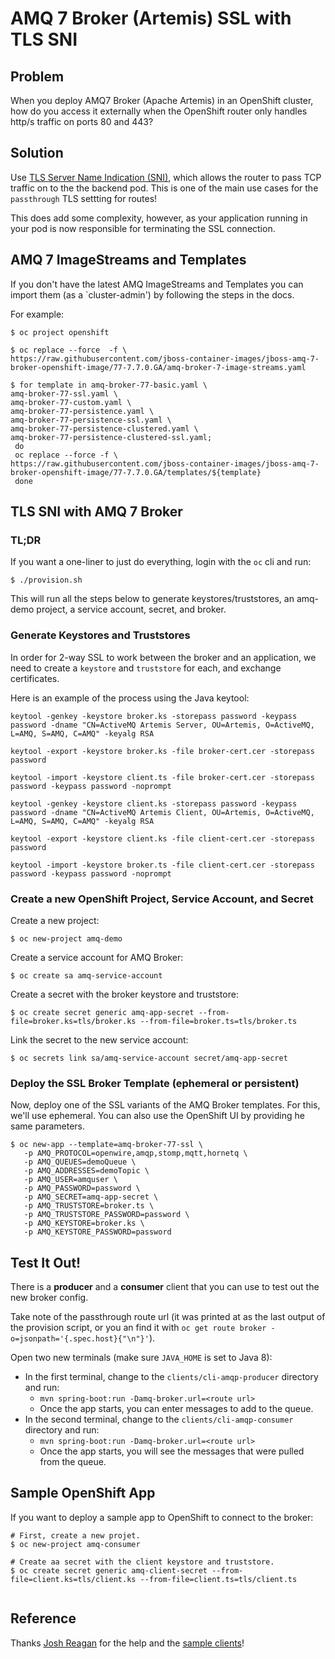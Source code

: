 # AMQ 7 Broker (Artemis) SSL with TLS SNI

## Problem

When you deploy AMQ7 Broker (Apache Artemis) in an OpenShift cluster, how do you access it externally when the OpenShift router only handles http/s traffic on ports 80 and 443?

## Solution

Use [TLS Server Name Indication (SNI)](https://en.wikipedia.org/wiki/Server_Name_Indication), which allows the router to pass TCP traffic on to the the backend pod.  This is one of the main use cases for the `passthrough` TLS settting for routes!

This does add some complexity, however, as your application running in your pod is now responsible for terminating the SSL connection.

## AMQ 7 ImageStreams and Templates

If you don't have the latest AMQ ImageStreams and Templates you can import them (as a `cluster-admin') by following the steps in the docs.

For example:

```
$ oc project openshift

$ oc replace --force  -f \
https://raw.githubusercontent.com/jboss-container-images/jboss-amq-7-broker-openshift-image/77-7.7.0.GA/amq-broker-7-image-streams.yaml

$ for template in amq-broker-77-basic.yaml \
amq-broker-77-ssl.yaml \
amq-broker-77-custom.yaml \
amq-broker-77-persistence.yaml \
amq-broker-77-persistence-ssl.yaml \
amq-broker-77-persistence-clustered.yaml \
amq-broker-77-persistence-clustered-ssl.yaml;
 do
 oc replace --force -f \
https://raw.githubusercontent.com/jboss-container-images/jboss-amq-7-broker-openshift-image/77-7.7.0.GA/templates/${template}
 done
```

## TLS SNI with AMQ 7 Broker

### TL;DR

If you want a one-liner to just do everything, login with the `oc` cli and run:

```
$ ./provision.sh
```

This will run all the steps below to generate keystores/truststores, an amq-demo project, a service account, secret, and broker.

### Generate Keystores and Truststores

In order for 2-way SSL to work between the broker and an application, we need to create a `keystore` and `truststore` for each, and exchange certificates.

Here is an example of the process using the Java keytool:

```
keytool -genkey -keystore broker.ks -storepass password -keypass password -dname "CN=ActiveMQ Artemis Server, OU=Artemis, O=ActiveMQ, L=AMQ, S=AMQ, C=AMQ" -keyalg RSA

keytool -export -keystore broker.ks -file broker-cert.cer -storepass password

keytool -import -keystore client.ts -file broker-cert.cer -storepass password -keypass password -noprompt

keytool -genkey -keystore client.ks -storepass password -keypass password -dname "CN=ActiveMQ Artemis Client, OU=Artemis, O=ActiveMQ, L=AMQ, S=AMQ, C=AMQ" -keyalg RSA

keytool -export -keystore client.ks -file client-cert.cer -storepass password

keytool -import -keystore broker.ts -file client-cert.cer -storepass password -keypass password -noprompt
```

### Create a new OpenShift Project, Service Account, and Secret

Create a new project:

```
$ oc new-project amq-demo
```

Create a service account for AMQ Broker:

```
$ oc create sa amq-service-account
```

Create a secret with the broker keystore and truststore:

```
$ oc create secret generic amq-app-secret --from-file=broker.ks=tls/broker.ks --from-file=broker.ts=tls/broker.ts
```

Link the secret to the new service account:

```
$ oc secrets link sa/amq-service-account secret/amq-app-secret
```

### Deploy the SSL Broker Template (ephemeral or persistent)

Now, deploy one of the SSL variants of the AMQ Broker templates.  For this, we'll use ephemeral.  You can also use the OpenShift UI by providing he same parameters.

```
$ oc new-app --template=amq-broker-77-ssl \
   -p AMQ_PROTOCOL=openwire,amqp,stomp,mqtt,hornetq \
   -p AMQ_QUEUES=demoQueue \
   -p AMQ_ADDRESSES=demoTopic \
   -p AMQ_USER=amquser \
   -p AMQ_PASSWORD=password \
   -p AMQ_SECRET=amq-app-secret \
   -p AMQ_TRUSTSTORE=broker.ts \
   -p AMQ_TRUSTSTORE_PASSWORD=password \
   -p AMQ_KEYSTORE=broker.ks \
   -p AMQ_KEYSTORE_PASSWORD=password
```

## Test It Out!

There is a **producer** and a **consumer** client that you can use to test out the new broker config.

Take note of the passthrough route url (it was printed at as the last output of the provision script, or you an find it with `oc get route broker -o=jsonpath='{.spec.host}{"\n"}'`).

Open two new terminals (make sure `JAVA_HOME` is set to Java 8):
* In the first terminal, change to the `clients/cli-amqp-producer` directory and run:
    * `mvn spring-boot:run -Damq-broker.url=<route url>`
    * Once the app starts, you can enter messages to add to the queue.
* In the second terminal, change to the `clients/cli-amqp-consumer` directory and run:
    * `mvn spring-boot:run -Damq-broker.url=<route url>`
    * Once the app starts, you will see the messages that were pulled from the queue.

## Sample OpenShift App

If you want to deploy a sample app to OpenShift to connect to the broker:

```
# First, create a new projet.
$ oc new-project amq-consumer

# Create aa secret with the client keystore and truststore.
$ oc create secret generic amq-client-secret --from-file=client.ks=tls/client.ks --from-file=client.ts=tls/client.ts


```

## Reference

Thanks [Josh Reagan](https://github.com/joshdreagan) for the help and the [sample clients](https://github.com/joshdreagan/amqp-clients)!